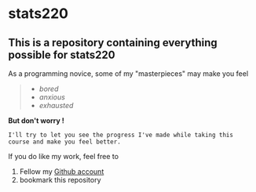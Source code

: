 # stats220

## This is a repository containing everything possible for stats220

As a programming novice, some of my "masterpieces" may make you feel
>- *bored*
>- *anxious*
>- *exhausted*  


**But don't worry !**


`I'll try to let you see the progress I've made while taking this course and make you feel better.`


If you do like my work, feel free to
1. Fellow my [Github account](https://github.com/HWL222)
2. bookmark this repository
